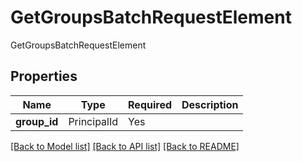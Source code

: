 # GetGroupsBatchRequestElement

GetGroupsBatchRequestElement

## Properties
| Name | Type | Required | Description |
| ------------ | ------------- | ------------- | ------------- |
**group_id** | PrincipalId | Yes |  |


[[Back to Model list]](../../README.md#documentation-for-models) [[Back to API list]](../../README.md#documentation-for-api-endpoints) [[Back to README]](../../README.md)
